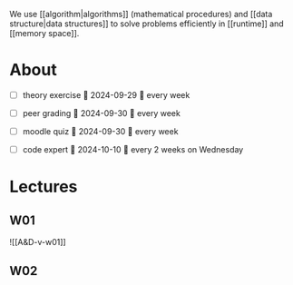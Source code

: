 
We use [[algorithm|algorithms]] (mathematical procedures) and [[data structure|data structures]] to solve problems efficiently in [[runtime]] and [[memory space]].


# About

- [ ] theory exercise 📅 2024-09-29 🔁 every week 
- [ ] peer grading 📅 2024-09-30 🔁 every week 
- [ ] moodle quiz 📅 2024-09-30  🔁 every week 
- [ ] code expert 📅 2024-10-10 🔁 every 2 weeks on Wednesday 


# Lectures

## W01
![[A&D-v-w01]]

## W02



